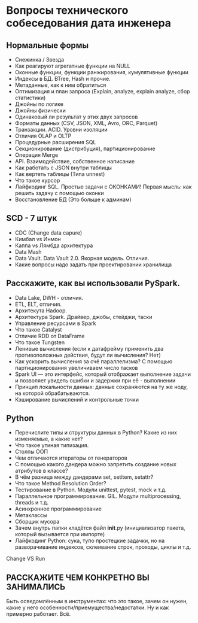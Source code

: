 # Вопросы технического собеседования дата инженера

##  Нормальные формы 
- Снежинка / Звезда
- Как реагируют агрегатные функции на NULL
- Оконные функции, функции ранжирования, кумулятивные функции
- Индексы в БД. BTree, Hash и прочие.
- Метаданные, как к ним обратиться
- Оптимизация и план запроса (Explain, analyze, explain analyze, сбор статистики)
- Джойны по логике
- Джойны физически
- Одинаковый ли результат у этих двух запросов
- Форматы данных (CSV, JSON, XML, Avro, ORC, Parquet)
- Транзакции. ACID. Уровни изоляции
- Отличия OLAP и OLTP
- Процедурные расширения SQL
- Секционирование (дистрибуция), партиционирование
- Операция Merge
- API. Взаимодействие, собственное написание
- Как работать с JSON внутри таблицы
- Как вертеть таблицы (Типа unnest)
- Что такое курсор
- Лайфкодинг SQL. Простые задачи с ОКОНКАМИ! Первая мысль: как решить задачу с помощью оконки
- Восстановление БД (Это больше к админам)

##  SCD - 7 штук
- CDC (Change data capure)
- Кимбал vs Инмон
- Каппа vs Лямбда архитектура
- Data Mash
- Data Vault. Data Vault 2.0. Якорная модель. Отличия.
- Какие вопросы надо задать при проектировании хранилища



##  Расскажите, как вы использовали PySpark.
- Data Lake, DWH - отличия.
- ETL, ELT, отличия.
- Архитекута Hadoop.
- Архитектура Spark. Драйвер, джобы, стейджи, таски
- Управление ресурсами в Spark
- Что такое Catalyst
- Отличие RDD от DataFrame
- Что такое Tungsten
- Ленивые вычисления (если к датафрейму применить два противоположных действия, будут ли вычисления? Нет)
- Как ускорить вычисления за счё  параллелизма? С помощью партиционирования увеличиваем число тасков
- Spark UI — это интерфейс, который отображает выполнение задачи и позволяет увидеть ошибки и задержки при её - выполнении
- Принцип локальности данных: данные сохраняются на ту же ноду, на которой обрабатываются.
- Кэширование вычислений и контрольные точки


## Python
- Перечислите типы и структуры данных в Python? Какие из них изменяемые, а какие нет?
- Что такое утиная типизация.
- Столпы ООП
- Чем отличаются итераторы от генераторов
- С помощью какого дандера можно запретить создание новых атрибутов в классе?
- В чём разница между дандерами set, setitem, setattr?
- Что такое Method Resolution Order?
- Тестирование в Python. Модули unittest, pytest, mock и т.д.
- Параллельное программирование. GIL. Модули multiprocessing, threads и т.д.
- Асинхронное программирование
- Метаклассы
- Сборщик мусора 
- Зачем внутрь папки кладётся файл __init__.py (инициализатор пакета, который вызывается при импорте)
- Лайфкодинг Python: сука, тупо простецкие задачки, но на разворачивание индексов, склеивание строк, проходы, циклы и т.д.

Change VS Run

## РАССКАЖИТЕ ЧЕМ КОНКРЕТНО ВЫ ЗАНИМАЛИСЬ

Быть осведомлённым в инструментах: что это такое, зачем он нужен, какие у него особенности/приемущества/недостатки. Ну и как примерно работает. Всё.